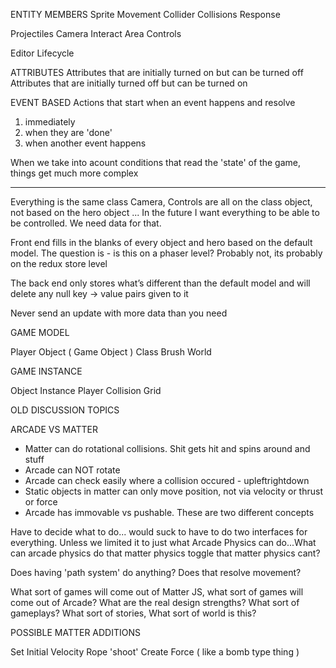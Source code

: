 ENTITY MEMBERS
  Sprite
  Movement
  Collider
  Collisions Response

  Projectiles
  Camera
  Interact Area
  Controls

  Editor
  Lifecycle

ATTRIBUTES
Attributes that are initially turned on but can be turned off
Attributes that are initially turned off but can be turned on

EVENT BASED
Actions that start when an event happens and resolve
  1. immediately
  2. when they are 'done'
  3. when another event happens

When we take into acount conditions that read the 'state' of the game, things get much more complex

---

Everything is the same class
Camera, Controls are all on the class object, not based on the hero object
... In the future I want everything to be able to be controlled. We need data for that. 

Front end fills in the blanks of every object and hero based on the default model. The question is - is this on a phaser level? Probably not, its probably on the redux store level

The back end only stores what’s different than the default model and will delete any null key -> value pairs given to it

Never send an update with more data than you need

GAME MODEL

Player
Object ( Game Object )
Class
Brush
World

GAME INSTANCE

Object Instance
Player
Collision Grid

OLD DISCUSSION TOPICS

ARCADE VS MATTER
  - Matter can do rotational collisions. Shit gets hit and spins around and stuff
  - Arcade can NOT rotate
  - Arcade can check easily where a collision occured - upleftrightdown
  - Static objects in matter can only move position, not via velocity or thrust or force
  - Arcade has immovable vs pushable. These are two different concepts

  Have to decide what to do... would suck to have to do two interfaces for everything. Unless we limited it to just what Arcade Physics can do...What can arcade physics do that matter physics toggle that matter physics cant?

  Does having 'path system' do anything? Does that resolve movement?

  What sort of games will come out of Matter JS, what sort of games will come out of Arcade? What are the real design strengths?
  What sort of gameplays? What sort of stories, What sort of world is this?

  POSSIBLE MATTER ADDITIONS

  Set Initial Velocity
  Rope
  'shoot'
  Create Force ( like a bomb type thing )




